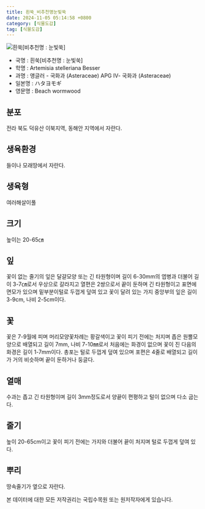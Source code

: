 ```yaml
---
title: 흰쑥_비추천명눈빛쑥
date: 2024-11-05 05:14:58 +0800
category: [식물도감]
tag: [식물도감]
---
```




![흰쑥[비추천명 : 눈빛쑥]](/fileUpload/plants/basic/Compositae/Artemisia/10627/3_th2.JPG)
- 국명 : 흰쑥[비추천명 : 눈빛쑥]
- 학명 : Artemisia stelleriana Besser
- 과명 : 앵글러 - 국화과 (Asteraceae) APG Ⅳ- 국화과 (Asteraceae)
- 일본명 : ハタヨモギ
- 영문명 : Beach wormwood


## 분포
전라 북도 덕유산 이북지역, 동해안 지역에서 자란다.
## 생육환경
들이나 모래땅에서 자란다.
## 생육형
여러해살이풀 
## 크기
높이는 20-65㎝
## 잎
꽃이 없는 줄기의 잎은 달걀모양 또는 긴 타원형이며 길이 6-30mm의 엽병과 더불어 길이 3-7㎝로서 우상으로 갈라지고 열편은 2쌍으로서 끝이 둔하며 긴 타원형이고 표면에 면모가 있으며 밑부분이털로 두껍게 덮여 있고 꽃이 달려 있는 가지 중앙부의 잎은 길이 3-9cm, 나비 2-5cm이다.
## 꽃
꽃은 7-9월에 피며 머리모양꽃차례는 황갈색이고 꽃이 피기 전에는 처지며 좁은 원뿔모양으로 배열되고 길이 7mm, 나비 7-10㎜로서 처음에는 화경이 없으며 꽃이 진 다음의 화경은 길이 1-7mm이다. 총포는 털로 두껍게 덮여 있으며 포편은 4줄로 배열되고 길이가 거의 비슷하며 끝이 둔하거나 둥글다.
## 열매
수과는 좁고 긴 타원형이며 길이 3mm정도로서 양끝이 편평하고 털이 없으며 다소 굽는다.
## 줄기
높이 20-65cm이고 꽃이 피기 전에는 가지와 더불어 끝이 처지며 털로 두껍게 덮여 있다.
## 뿌리
땅속줄기가 옆으로 자란다.






본 데이터에 대한 모든 저작권리는 국립수목원 또는 원저작자에게 있습니다.
